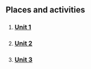 ## Places and activities
1. ### [Unit 1](./Unit_1/)
2. ### [Unit 2](./Unit_2/)
3. ### [Unit 3](./Unit_3/)